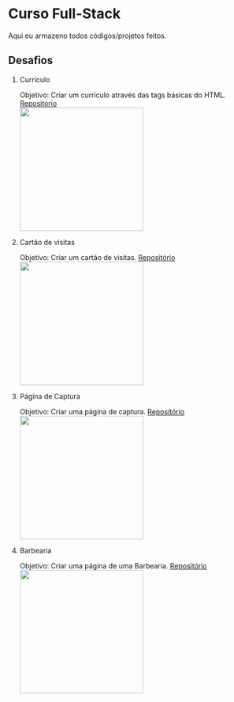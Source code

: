  <h1>Curso Full-Stack</h1>
 <p>Aqui eu armazeno todos códigos/projetos feitos.</p>

<h2>Desafios</h2>

<ol>
 
<li>Currículo</li>
<p>Objetivo: Criar um currículo através das tags básicas do HTML.
<a href="https://github.com/riq-dev/Curso-Full-Stack/tree/main/Projetos/Projeto%20Html%20b%C3%A1sico">Repositório</a>
<br>
<img src="https://github.com/riq-dev/Icons/blob/main/Screenshots-project/desafio-b%C3%A1sico-html.png?raw=true" width="250px">

<li>Cartão de visitas</li>
<p>Objetivo: Criar um cartão de visitas.
<a href="https://github.com/riq-dev/Curso-Full-Stack/tree/main/Projetos/Projeto%20CSS%20b%C3%A1sico">Repositório</a>
<br>
<img src="https://github.com/riq-dev/Icons/blob/main/Screenshots-project/social-media.PNG?raw=true" width=250px>

<li>Página de Captura</li>
<p>Objetivo: Criar uma página de captura.
<a href="https://github.com/riq-dev/Curso-Full-Stack/tree/main/Projetos/Projeto%20p%C3%A1g-de-captura">Repositório</a>
<br>
<img src="https://github.com/riq-dev/Icons/blob/main/Screenshots-project/screencapture-127-0-0-1-5500-Curso-Full-Stack-Desafios-Desafio-pag-de-captura-index-html-2021-08-29-04_18_28.png" width=250px>

<li>Barbearia</li>
<p>Objetivo: Criar uma página de uma Barbearia.
<a href="https://github.com/riq-dev/Curso-Full-Stack/tree/main/Projetos/Projeto%20Barbearia">Repositório</a>
<br>
<img src="https://github.com/riq-dev/Curso-Full-Stack/blob/main/Projetos/Projeto%20Barbearia/image/screencapture-127-0-0-1-5500-Curso-Full-Stack-Projetos-Projeto-Barbearia-index-html-2022-03-05-05_34_59.png" width=250px>
 
</ol>

